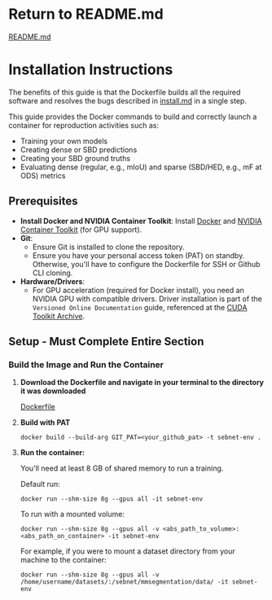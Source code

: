 # Return to README.md
[README.md](../README.md)

# Installation Instructions

The benefits of this guide is that the Dockerfile builds all the required software and resolves the bugs described in [install.md](.install.md) in a single step.

This guide provides the Docker commands to build and correctly launch a container for reproduction activities such as:
- Training your own models
- Creating dense or SBD predictions
- Creating your SBD ground truths
- Evaluating dense (regular, e.g., mIoU) and sparse (SBD/HED, e.g., mF at ODS) metrics

## Prerequisites

- **Install Docker and NVIDIA Container Toolkit**: Install [Docker](https://docs.docker.com/get-docker/) and [NVIDIA Container Toolkit](https://docs.nvidia.com/datacenter/cloud-native/container-toolkit/latest/install-guide.html) (for GPU support).
- **Git**:
  - Ensure Git is installed to clone the repository.
  - Ensure you have your personal access token (PAT) on standby. Otherwise, you'll have to configure the Dockerfile for SSH or Github CLI cloning.
- **Hardware/Drivers**: 
  - For GPU acceleration (required for Docker install), you need an NVIDIA GPU with compatible drivers. Driver installation is part of the `Versioned Online Documentation` guide, referenced at the [CUDA Toolkit Archive](https://developer.nvidia.com/cuda-toolkit-archive).

## Setup - Must Complete Entire Section

### **Build the Image and Run the Container**

1. **Download the Dockerfile and navigate in your terminal to the directory it was downloaded**
   
   [Dockerfile](docker/reproduction/Dockerfile)

2. **Build with PAT**
   ```
   docker build --build-arg GIT_PAT=<your_github_pat> -t sebnet-env .
   ```
   
3. **Run the container:**

   You'll need at least 8 GB of shared memory to run a training.
   
   Default run:
   ```
   docker run --shm-size 8g --gpus all -it sebnet-env
   ```

   To run with a mounted volume:
   ```
   docker run --shm-size 8g --gpus all -v <abs_path_to_volume>:<abs_path_on_container> -it sebnet-env
   ```

   For example, if you were to mount a dataset directory from your machine to the container:
   ```
   docker run --shm-size 8g --gpus all -v /home/username/datasets/:/sebnet/mmsegmentation/data/ -it sebnet-env
   ```
